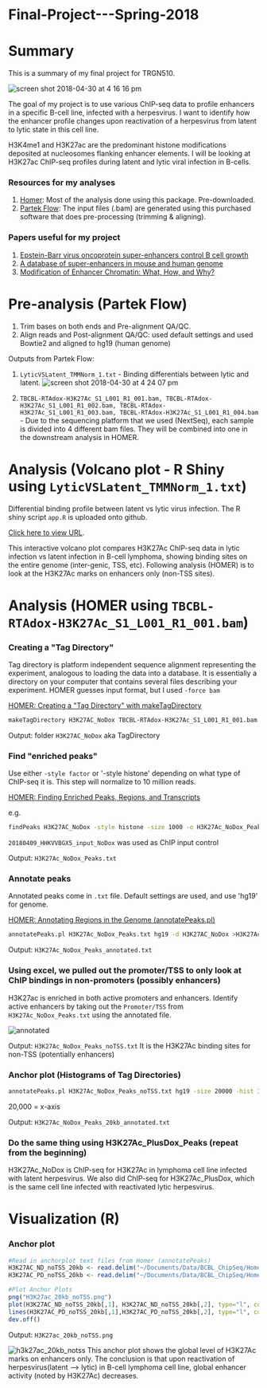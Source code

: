 # Final-Project---Spring-2018

# Summary

This is a summary of my final project for TRGN510.

![screen shot 2018-04-30 at 4 16 16 pm](https://user-images.githubusercontent.com/35276847/39454735-de83d83e-4c91-11e8-99ae-9cf422080b1a.png)

The goal of my project is to use various ChIP-seq data to profile enhancers in a specific B-cell line, infected with a herpesvirus. I want to identify how the enhancer profile changes upon reactivation of a herpesvirus from latent to lytic state in this cell line.

H3K4me1 and H3K27ac are the predominant histone modifications deposited at nucleosomes flanking enhancer elements. I will be looking at H3K27ac ChIP-seq profiles during latent and lytic viral infection in B-cells.

### Resources for my analyses
1. [Homer](http://homer.ucsd.edu/homer/index.html): Most of the analysis done using this package. Pre-downloaded.
2. [Partek Flow](http://www.partek.com/partekflow): The input files (.bam) are generated using this purchased software that does pre-processing (trimming & aligning).  

### Papers useful for my project
1. [Epstein-Barr virus oncoprotein super-enhancers control B cell growth](https://www.ncbi.nlm.nih.gov/pubmed/25639793)   
2. [A database of super-enhancers in mouse and human genome](http://asntech.org/dbsuper/)
3. [Modification of Enhancer Chromatin: What, How, and Why?](https://www.sciencedirect.com/science/article/pii/S1097276513001020)

# Pre-analysis (Partek Flow) 
1. Trim bases on both ends and Pre-alignment QA/QC. 
2. Align reads and Post-alignment QA/QC: used default settings and used Bowtie2 and aligned to hg19 (human genome)

Outputs from Partek Flow: 
1. `LyticVSLatent_TMMNorm_1.txt` - Binding differentials between lytic and latent. 
![screen shot 2018-04-30 at 4 24 07 pm](https://user-images.githubusercontent.com/35276847/39454951-f1733592-4c92-11e8-8d72-a7d1044097b7.png)

2. `TBCBL-RTAdox-H3K27Ac_S1_L001_R1_001.bam, TBCBL-RTAdox-H3K27Ac_S1_L001_R1_002.bam, TBCBL-RTAdox-H3K27Ac_S1_L001_R1_003.bam, TBCBL-RTAdox-H3K27Ac_S1_L001_R1_004.bam` - Due to the sequencing platform that we used (NextSeq), each sample is divided into 4 different bam files. They will be combined into one in the downstream analysis in HOMER.

# Analysis (Volcano plot - R Shiny using `LyticVSLatent_TMMNorm_1.txt`)
Differential binding profile between latent vs lytic virus infection. The R shiny script `app.R` is uploaded onto github.

[Click here to view URL](http://52.14.202.125:3838/yunkyunp/finalproject/Final-Project---Spring-2018/).

This interactive volcano plot compares H3K27Ac ChIP-seq data in lytic infection vs latent infection in B-cell lymphoma, showing binding sites on the entire genome (inter-genic, TSS, etc). 
Following analysis (HOMER) is to look at the H3K27Ac marks on enhancers only (non-TSS sites). 


# Analysis (HOMER using `TBCBL-RTAdox-H3K27Ac_S1_L001_R1_001.bam`)

### Creating a "Tag Directory" 
Tag directory is  platform independent sequence alignment representing the experiment, analogous to loading the data into a database.  It is essentially a directory on your computer that contains several files describing your experiment. 
HOMER guesses input format, but I used `-force bam`

[HOMER: Creating a "Tag Directory" with makeTagDirectory](http://homer.ucsd.edu/homer/ngs/tagDir.html) 

```bash
makeTagDirectory H3K27AC_NoDox TBCBL-RTAdox-H3K27Ac_S1_L001_R1_001.bam TBCBL-RTAdox-H3K27Ac_S1_L002_R1_001.bam TBCBL-RTAdox-H3K27Ac_S1_L003_R1_001.bam TBCBL-RTAdox-H3K27Ac_S1_L004_R1_001.bam
```

Output: folder `H3K27AC_NoDox` aka TagDirectory

### Find "enriched peaks"
Use either `-style factor` or '-style histone' depending on what type of ChIP-seq it is.
This step will normalize to 10 million reads.

[HOMER: Finding Enriched Peaks, Regions, and Transcripts](http://homer.ucsd.edu/homer/ngs/peaks.html) 

e.g.
```bash
findPeaks H3K27AC_NoDox -style histone -size 1000 -o H3K27Ac_NoDox_Peaks.txt -i 20180409_HHKVVBGX5_input_NoDox
```

`20180409_HHKVVBGX5_input_NoDox` was used as ChIP input control

Output: `H3K27Ac_NoDox_Peaks.txt`

### Annotate peaks 
Annotated peaks come in `.txt` file. Default settings are used, and use 'hg19' for genome.

[HOMER: Annotating Regions in the Genome (annotatePeaks.pl)](http://homer.ucsd.edu/homer/ngs/annotation.html)

```bash
annotatePeaks.pl H3K27Ac_NoDox_Peaks.txt hg19 -d H3K27AC_NoDox >H3K27Ac_NoDox_Peaks_annotated.txt
```

Output: `H3K27Ac_NoDox_Peaks_annotated.txt` 

### Using excel, we pulled out the promoter/TSS to only look at ChIP bindings in non-promoters (possibly enhancers)
H3K27ac is enriched in both active promoters and enhancers. Identify active enhancers by taking out the `Promoter/TSS` from `H3K27Ac_NoDox_Peaks.txt` using the annotated file.

![annotated](https://user-images.githubusercontent.com/35276847/39323241-e2dac3f6-4940-11e8-9e58-f0e5403950d2.png)


Output: `H3K27Ac_NoDox_Peaks_noTSS.txt` It is the H3K27Ac binding sites for non-TSS (potentially enhancers)

### Anchor plot (Histograms of Tag Directories)

```bash
annotatePeaks.pl H3K27Ac_NoDox_Peaks_noTSS.txt hg19 -size 20000 -hist 10 -d H3K27AC_NoDox >H3K27Ac_NoDox_Peaks_20kb_annotated.txt
```
20,000 = x-axis

Output: `H3K27Ac_NoDox_Peaks_20kb_annotated.txt`

### Do the same thing using H3K27Ac_PlusDox_Peaks (repeat from the beginning)
H3K27Ac_NoDox is ChIP-seq for H3K27Ac in lymphoma cell line infected with latent herpesvirus. We also did ChIP-seq for H3K27Ac_PlusDox, which is the same cell line infected with reactivated lytic herpesvirus. 

# Visualization (R)
### Anchor plot 
```R
#Read in anchorplot text files from Homer (annotatePeaks)
H3K27AC_ND_noTSS_20kb <- read.delim("~/Documents/Data/BCBL_ChipSeq/Homer_Analysis/H3K27Ac_NoDox_noTSS_20kb_anchorplot.txt")
H3K27AC_PD_noTSS_20kb <- read.delim("~/Documents/Data/BCBL_ChipSeq/Homer_Analysis/H3K27Ac_PlusDox_noTSS_20kb_anchorplot.txt")

#Plot Anchor Plots
png("H3K27ac_20kb_noTSS.png")
plot(H3K27AC_ND_noTSS_20kb[,1], H3K27AC_ND_noTSS_20kb[,2], type="l", col="blue", xlab="Distance from Overlap", ylab="H3K27Ac Read Coverage", main="H3K27Ac Coverage in BCBL-1 (no TSS H3K27Ac Peaks)")
lines(H3K27AC_PD_noTSS_20kb[,1],H3K27AC_PD_noTSS_20kb[,2], type="l", col="red")
dev.off()
```
Output: `H3K27ac_20kb_noTSS.png`

![h3k27ac_20kb_notss](https://user-images.githubusercontent.com/35276847/39328606-b12d184e-4950-11e8-9667-a00a9565793a.png)
This anchor plot shows the global level of H3K27Ac marks on enhancers only. The conclusion is that upon reactivation of herpesvirus(latent --> lytic) in B-cell lymphoma cell line, global enhancer activity (noted by H3K27Ac) decreases.
